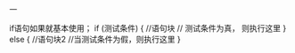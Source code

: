 一

if语句如果就基本使用；
if (测试条件) {
    //语句块
    // 测试条件为真， 则执行这里
} else {
    //语句块2
    //当测试条件为假，则执行这里
}
